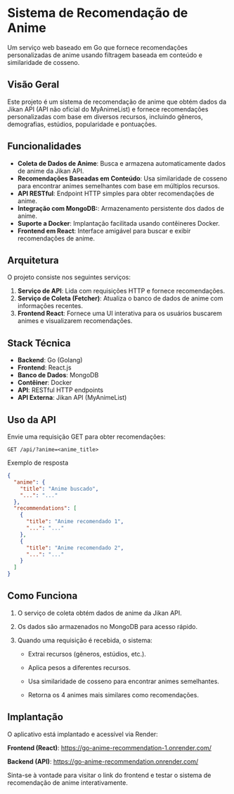 # Sistema de Recomendação de Anime

Um serviço web baseado em Go que fornece recomendações personalizadas de anime usando filtragem baseada em conteúdo e similaridade de cosseno.

## Visão Geral

Este projeto é um sistema de recomendação de anime que obtém dados da Jikan API (API não oficial do MyAnimeList) e fornece recomendações personalizadas com base em diversos recursos, incluindo gêneros, demografias, estúdios, popularidade e pontuações.

## Funcionalidades

- **Coleta de Dados de Anime**: Busca e armazena automaticamente dados de anime da Jikan API.
- **Recomendações Baseadas em Conteúdo**: Usa similaridade de cosseno para encontrar animes semelhantes com base em múltiplos recursos.
- **API RESTful**: Endpoint HTTP simples para obter recomendações de anime.
- **Integração com MongoDB:**: Armazenamento persistente dos dados de anime.
- **Suporte a Docker**:  Implantação facilitada usando contêineres Docker.
- **Frontend em React**: Interface amigável para buscar e exibir recomendações de anime.

## Arquitetura

O projeto consiste nos seguintes serviços:

1. **Serviço de API**: Lida com requisições HTTP e fornece recomendações.
2. **Serviço de Coleta (Fetcher)**: Atualiza o banco de dados de anime com informações recentes.
3. **Frontend React**: Fornece uma UI interativa para os usuários buscarem animes e visualizarem recomendações.

## Stack Técnica

- **Backend**: Go (Golang)
- **Frontend**: React.js
- **Banco de Dados**: MongoDB
- **Contêiner**: Docker
- **API**: RESTful HTTP endpoints
- **API Externa**: Jikan API (MyAnimeList)

## Uso da API

Envie uma requisição GET para obter recomendações:

```http
GET /api/?anime=<anime_title>
````
Exemplo de resposta
```json
{
  "anime": {
    "title": "Anime buscado",
    "...": "..."
  },
  "recommendations": [
    {
      "title": "Anime recomendado 1",
      "...": "..."
    },
    {
      "title": "Anime recomendado 2",
      "...": "..."
    }
  ]
}
```

## Como Funciona

1. O serviço de coleta obtém dados de anime da Jikan API.

2. Os dados são armazenados no MongoDB para acesso rápido.

3. Quando uma requisição é recebida, o sistema:

    - Extrai recursos (gêneros, estúdios, etc.).

    - Aplica pesos a diferentes recursos.

    - Usa similaridade de cosseno para encontrar animes semelhantes.

    - Retorna os 4 animes mais similares como recomendações.


## Implantação

O aplicativo está implantado e acessível via Render:

**Frontend (React)**: https://go-anime-recommendation-1.onrender.com/

**Backend (API)**: https://go-anime-recommendation.onrender.com/

Sinta-se à vontade para visitar o link do frontend e testar o sistema de recomendação de anime interativamente.

